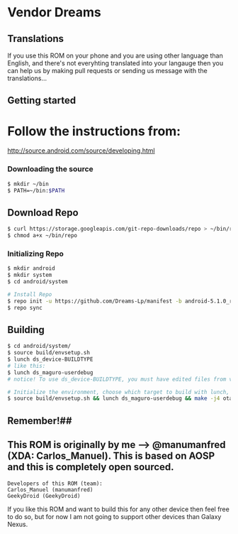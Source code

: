 # Vendor Dreams #

## Translations ##
If you use this ROM on your phone and you are using other language than English, and there's not everyhting translated into your langauge then you can help us by making pull requests or sending us message with the translations...


## Getting started ##
# Follow the instructions from:
http://source.android.com/source/developing.html

### Downloading the source ###

```bash
$ mkdir ~/bin
$ PATH=~/bin:$PATH
```

## Download Repo ##

```bash
$ curl https://storage.googleapis.com/git-repo-downloads/repo > ~/bin/repo
$ chmod a+x ~/bin/repo
```

### Initializing Repo ###

```bash
$ mkdir android
$ mkdir system
$ cd android/system

# Install Repo
$ repo init -u https://github.com/Dreams-Lp/manifest -b android-5.1.0_r3
$ repo sync
```

## Building ##


```bash
$ cd android/system/
$ source build/envsetup.sh
$ lunch ds_device-BUILDTYPE
# like this:
$ lunch ds_maguro-userdebug
# notice! To use ds_device-BUILDTYPE, you must have edited files from vendor/ds and you must have device trees for the specified device.

# Initialize the environment, choose which target to build with lunch, build the code and make a flashable .zip 
$ source build/envsetup.sh && lunch ds_maguro-userdebug && make -j4 otapackage
```

## Remember!##
## This ROM is originally by me --> @manumanfred (XDA: Carlos_Manuel). This is based on AOSP and this is completely open sourced. ##

```
Developers of this ROM (team):
Carlos_Manuel (manumanfred)
GeekyDroid (GeekyDroid)
```
If you like this ROM and want to build this for any other device then feel free to do so, but for now I am not going to support other devices than Galaxy Nexus.
